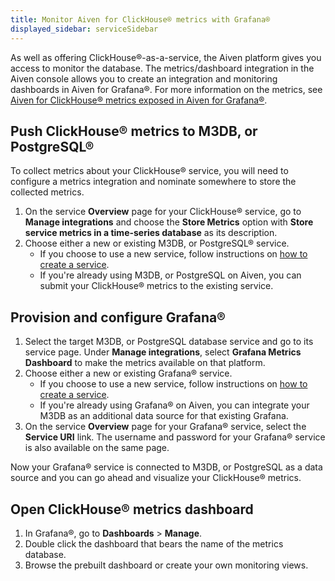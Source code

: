 ```yaml
---
title: Monitor Aiven for ClickHouse® metrics with Grafana®
displayed_sidebar: serviceSidebar
---
```


As well as offering ClickHouse®-as-a-service, the Aiven platform gives
you access to monitor the database. The metrics/dashboard integration in
the Aiven console allows you to create an integration and monitoring
dashboards in Aiven for Grafana®. For more information on the metrics,
see
[Aiven for ClickHouse® metrics exposed in Aiven for Grafana®](/docs/products/clickhouse/reference/metrics-list).

## Push ClickHouse® metrics to M3DB, or PostgreSQL®

To collect metrics about your ClickHouse® service, you will need to
configure a metrics integration and nominate somewhere to store the
collected metrics.

1.  On the service **Overview** page for your ClickHouse® service, go to
    **Manage integrations** and choose the **Store Metrics** option with
    **Store service metrics in a time-series database** as its
    description.
2.  Choose either a new or existing M3DB, or PostgreSQL®
    service.
    -   If you choose to use a new service, follow instructions on
        [how to create a service](/docs/platform/howto/create_new_service).
    -   If you're already using M3DB, or PostgreSQL on Aiven,
        you can submit your ClickHouse® metrics to the existing service.

## Provision and configure Grafana®

1.  Select the target M3DB, or PostgreSQL database service and
    go to its service page. Under **Manage integrations**, select
    **Grafana Metrics Dashboard** to make the metrics available on that
    platform.
2.  Choose either a new or existing Grafana® service.
    -   If you choose to use a new service, follow instructions on
        [how to create a service](/docs/platform/howto/create_new_service).
    -   If you're already using Grafana® on Aiven, you can integrate
        your M3DB as an additional data source for that existing
        Grafana.
3.  On the service **Overview** page for your Grafana® service, select
    the **Service URI** link. The username and password for your
    Grafana® service is also available on the same page.

Now your Grafana® service is connected to M3DB, or PostgreSQL
as a data source and you can go ahead and visualize your ClickHouse®
metrics.

## Open ClickHouse® metrics dashboard

1.  In Grafana®, go to **Dashboards** > **Manage**.
2.  Double click the dashboard that bears the name of the metrics
    database.
3.  Browse the prebuilt dashboard or create your own monitoring views.
